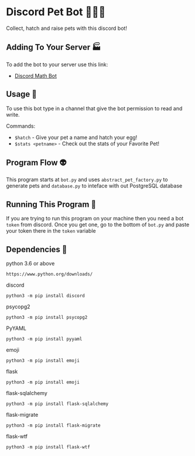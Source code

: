 # Discord Pet Bot :dog::cat::unicorn:
Collect, hatch and raise pets with this discord bot!

## Adding To Your Server :factory:
To add the bot to your server use this link:
* [Discord Math Bot](https://discord.com/api/oauth2/authorize?client_id=832152940420661250&permissions=8&scope=bot)

## Usage :newspaper:
To use this bot type in a channel that give the bot permission to read and write.

Commands:

* `$hatch` - Give your pet a name and hatch your egg!
* `$stats <petname>` - Check out the stats of your Favorite Pet!

## Program Flow :alien:
This program starts at `bot.py` and uses `abstract_pet_factory.py` to generate pets and `database.py` to inteface with out PostgreSQL database

## Running This Program :running:
If you are trying to run this program on your machine then you need
a bot `token` from discord. Once you get one, go to the bottom of `bot.py` and paste your token there in the `token` variable

## Dependencies :milky_way:
python 3.6 or above


`https://www.python.org/downloads/`

discord

`python3 -m pip install discord`


psycopg2

`python3 -m pip install psycopg2`


PyYAML

`python3 -m pip install pyyaml`

emoji

`python3 -m pip install emoji`

flask

`python3 -m pip install emoji`

flask-sqlalchemy

`python3 -m pip install flask-sqlalchemy`

flask-migrate

`python3 -m pip install flask-migrate`

flask-wtf

`python3 -m pip install flask-wtf`
